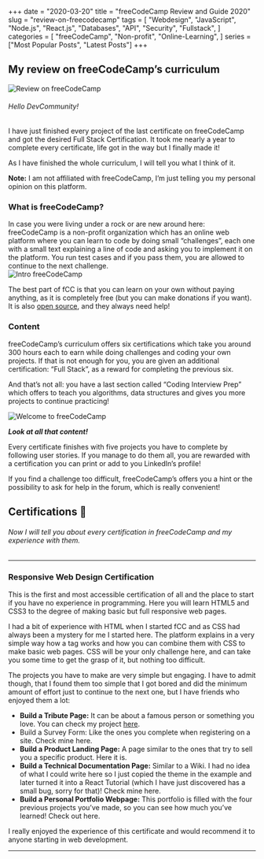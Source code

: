 +++
date = "2020-03-20"
title = "freeCodeCamp Review and Guide 2020"
slug = "review-on-freecodecamp"
tags = [
    "Webdesign",
    "JavaScript",
    "Node.js",
    "React.js",
    "Databases",
    "API",
    "Security",
    "Fullstack",
]
categories = [
    "freeCodeCamp",
    "Non-profit",
    "Online-Learning",
]
series = ["Most Popular Posts", "Latest Posts"]
+++

## My review on freeCodeCamp’s curriculum  
![Review on freeCodeCamp](https://miro.medium.com/max/700/1*qCOzhS9SaEm1pYQAkuGToA.jpeg "freeCodeCamp Review and Guide 2020")  

###### Hello DevCommunity!  
I have just finished every project of the last certificate on freeCodeCamp and got the desired Full Stack Certification. It took me nearly a year to complete every certificate, life got in the way but I finally made it!  

As I have finished the whole curriculum, I will tell you what I think of it.  

**Note:** I am not affiliated with freeCodeCamp, I’m just telling you my personal opinion on this platform.  


### What is freeCodeCamp?  
In case you were living under a rock or are new around here: freeCodeCamp is a non-profit organization which has an online web platform where you can learn to code by doing small “challenges”, each one with a small text explaining a line of code and asking you to implement it on the platform. You run test cases and if you pass them, you are allowed to continue to the next challenge.  
![Intro freeCodeCamp](https://miro.medium.com/max/700/1*PCMCwj6ZPK4ZAKgDAA3kag.png "freeCodeCamp Introduction")  

The best part of fCC is that you can learn on your own without paying anything, as it is completely free (but you can make donations if you want). It is also [open source](https://github.com/freeCodeCamp/freeCodeCamp), and they always need help!  

### Content
freeCodeCamp’s curriculum offers six certifications which take you around 300 hours each to earn while doing challenges and coding your own projects. If that is not enough for you, you are given an additional certification: “Full Stack”, as a reward for completing the previous six.  

And that’s not all: you have a last section called “Coding Interview Prep” which offers to teach you algorithms, data structures and gives you more projects to continue practicing!  

![Welcome to freeCodeCamp](https://miro.medium.com/max/700/1*FL62dlfNDj8DSJtOpdZpWA.png)  

**_Look at all that content!_**  

Every certificate finishes with five projects you have to complete by following user stories. If you manage to do them all, you are rewarded with a certification you can print or add to you LinkedIn’s profile!  

If you find a challenge too difficult, freeCodeCamp’s offers you a hint or the possibility to ask for help in the forum, which is really convenient!  

## Certifications 📜  

###### Now I will tell you about every certification in freeCodeCamp and my experience with them.  

---

### Responsive Web Design Certification  

This is the first and most accessible certification of all and the place to start if you have no experience in programming. Here you will learn HTML5 and CSS3 to the degree of making basic but full responsive web pages.  

I had a bit of experience with HTML when I started fCC and as CSS had always been a mystery for me I started here. The platform explains in a very simple way how a tag works and how you can combine them with CSS to make basic web pages. CSS will be your only challenge here, and can take you some time to get the grasp of it, but nothing too difficult.  

The projects you have to make are very simple but engaging. I have to admit though, that I found them too simple that I got bored and did the minimum amount of effort just to continue to the next one, but I have friends who enjoyed them a lot:  

* __Build a Tribute Page:__ It can be about a famous person or something you love. You can check my project [here](https://codepen.io/sohailmahmud/pen/vYOdGXM).  
* Build a Survey Form: Like the ones you complete when registering on a site. Check mine here.  
* __Build a Product Landing Page:__ A page similar to the ones that try to sell you a specific product. Here it is.  
* __Build a Technical Documentation Page:__ Similar to a Wiki. I had no idea of what I could write here so I just copied the theme in the example and later turned it into a React Tutorial (which I have just discovered has a small bug, sorry for that)! Check mine here.  
* __Build a Personal Portfolio Webpage:__ This portfolio is filled with the four previous projects you’ve made, so you can see how much you’ve learned! Check out here.  

I really enjoyed the experience of this certificate and would recommend it to anyone starting in web development.

---